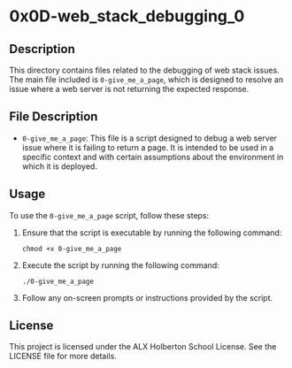# 0x0D-web_stack_debugging_0

## Description

This directory contains files related to the debugging of web stack issues. The main file included is `0-give_me_a_page`, which is designed to resolve an issue where a web server is not returning the expected response.

## File Description

- `0-give_me_a_page`: This file is a script designed to debug a web server issue where it is failing to return a page. It is intended to be used in a specific context and with certain assumptions about the environment in which it is deployed.

## Usage

To use the `0-give_me_a_page` script, follow these steps:

1. Ensure that the script is executable by running the following command:
    ```
    chmod +x 0-give_me_a_page
    ```

2. Execute the script by running the following command:
    ```
    ./0-give_me_a_page
    ```

3. Follow any on-screen prompts or instructions provided by the script.

## License

This project is licensed under the ALX Holberton School License. See the LICENSE file for more details.
